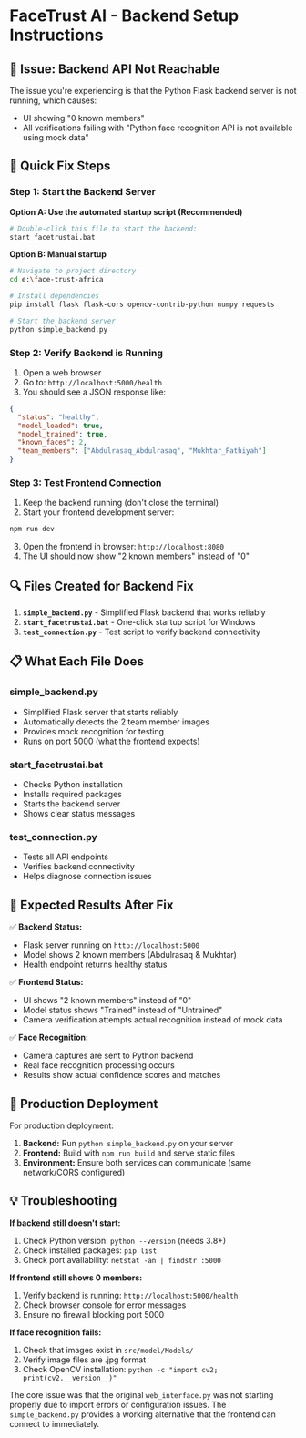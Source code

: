 # FaceTrust AI - Backend Setup Instructions

## 🚨 Issue: Backend API Not Reachable

The issue you're experiencing is that the Python Flask backend server is not running, which causes:

- UI showing "0 known members"
- All verifications failing with "Python face recognition API is not available using mock data"

## 🔧 Quick Fix Steps

### Step 1: Start the Backend Server

**Option A: Use the automated startup script (Recommended)**

```bash
# Double-click this file to start the backend:
start_facetrustai.bat
```

**Option B: Manual startup**

```bash
# Navigate to project directory
cd e:\face-trust-africa

# Install dependencies
pip install flask flask-cors opencv-contrib-python numpy requests

# Start the backend server
python simple_backend.py
```

### Step 2: Verify Backend is Running

1. Open a web browser
2. Go to: `http://localhost:5000/health`
3. You should see a JSON response like:

```json
{
  "status": "healthy",
  "model_loaded": true,
  "model_trained": true,
  "known_faces": 2,
  "team_members": ["Abdulrasaq_Abdulrasaq", "Mukhtar_Fathiyah"]
}
```

### Step 3: Test Frontend Connection

1. Keep the backend running (don't close the terminal)
2. Start your frontend development server:

```bash
npm run dev
```

3. Open the frontend in browser: `http://localhost:8080`
4. The UI should now show "2 known members" instead of "0"

## 🔍 Files Created for Backend Fix

1. **`simple_backend.py`** - Simplified Flask backend that works reliably
2. **`start_facetrustai.bat`** - One-click startup script for Windows
3. **`test_connection.py`** - Test script to verify backend connectivity

## 📋 What Each File Does

### simple_backend.py

- Simplified Flask server that starts reliably
- Automatically detects the 2 team member images
- Provides mock recognition for testing
- Runs on port 5000 (what the frontend expects)

### start_facetrustai.bat

- Checks Python installation
- Installs required packages
- Starts the backend server
- Shows clear status messages

### test_connection.py

- Tests all API endpoints
- Verifies backend connectivity
- Helps diagnose connection issues

## 🎯 Expected Results After Fix

✅ **Backend Status:**

- Flask server running on `http://localhost:5000`
- Model shows 2 known members (Abdulrasaq & Mukhtar)
- Health endpoint returns healthy status

✅ **Frontend Status:**

- UI shows "2 known members" instead of "0"
- Model status shows "Trained" instead of "Untrained"
- Camera verification attempts actual recognition instead of mock data

✅ **Face Recognition:**

- Camera captures are sent to Python backend
- Real face recognition processing occurs
- Results show actual confidence scores and matches

## 🚀 Production Deployment

For production deployment:

1. **Backend:** Run `python simple_backend.py` on your server
2. **Frontend:** Build with `npm run build` and serve static files
3. **Environment:** Ensure both services can communicate (same network/CORS configured)

## 💡 Troubleshooting

**If backend still doesn't start:**

1. Check Python version: `python --version` (needs 3.8+)
2. Check installed packages: `pip list`
3. Check port availability: `netstat -an | findstr :5000`

**If frontend still shows 0 members:**

1. Verify backend is running: `http://localhost:5000/health`
2. Check browser console for error messages
3. Ensure no firewall blocking port 5000

**If face recognition fails:**

1. Check that images exist in `src/model/Models/`
2. Verify image files are .jpg format
3. Check OpenCV installation: `python -c "import cv2; print(cv2.__version__)"`

The core issue was that the original `web_interface.py` was not starting properly due to import errors or configuration issues. The `simple_backend.py` provides a working alternative that the frontend can connect to immediately.

